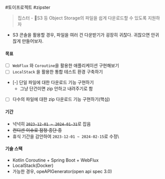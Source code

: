 #토이프로젝트 #zipster

> 집스터 - S3 등 Object Storage의 파일을 쉽게 다운로드할 수 있도록 지원하자
- S3 콘솔을 활용할 경우, 파일을 여러 건 다운받기가 굉장히 귀찮다. 귀찮으면 안귀찮게 만들어보자.
#### 목표
- [ ] `WebFlux` 와 `Coroutine`을 활용한 애플리케이션 구현해보기
- [ ] `LocalStack` 을 활용한 통합 테스트 환경 구축하기
- [-] 단일 파일에 대한 다운로드 기능 구현하기
	- 그냥 단건이면 zip 안하고 내려주기로 함
- [ ] 다수의 파일에 대한 zip 다운로드 기능 구현하기(핵심)
#### 기간
- 넉넉히 ~~`2023-12-01 ~ 2024-01-31`~~로 잡음
- ~~컨디션 이슈로 잠정 중단 중~~
- 휴식 기간을 감안하여 `2023-12-01 ~ 2024-02-15`로 수정\
#### 기술 스택
- Kotlin Coroutine + Spring Boot + WebFlux
- LocalStack(Docker)
- 가능한 경우, opeAPIGenerator(open api spec 3.0)